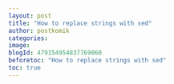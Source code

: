 ```yaml
---
layout: post
title: "How to replace strings with sed"
author: postkomik
categories:
image:
blogId: 479154954837769060
beforetoc: "How to replace strings with sed"
toc: true
---
```


